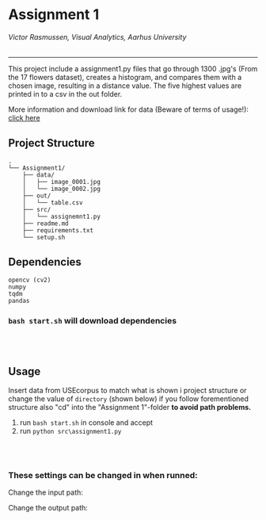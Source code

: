# Assignment 1 
###### Victor Rasmussen, Visual Analytics, Aarhus University
-----

This project include a assignment1.py files that go through 1300 .jpg's (From the 17 flowers dataset), creates a histogram, and compares them with a chosen image, resulting in a distance value. The five highest values are printed in to a csv in the out folder.


More information and download link for data (Beware of terms of usage!): [click here](https://www.robots.ox.ac.uk/~vgg/data/flowers/17/)

## Project Structure

```
.
└── Assignment1/
    ├── data/
    │   ├── image_0001.jpg
    │   └── image_0002.jpg
    ├── out/
    │   └── table.csv
    ├── src/
    │   └── assignemnt1.py
    ├── readme.md
    ├── requirements.txt
    └── setup.sh
```

## Dependencies

```
opencv (cv2)
numpy
tqdm
pandas
```

 ### ```bash start.sh``` will download dependencies

<br>
<br>

## Usage
Insert data from USEcorpus to match what is shown i project structure or change the value of ```directory``` (shown below) if you follow forementioned structure also "cd" into the "Assignment 1"-folder **to avoid path problems.**


1. run ```bash start.sh``` in console and accept
2. run ```python src\assignment1.py```

<br>
<br>

### These settings can be changed in  when runned:


Change the input path: 


Change the output path:

